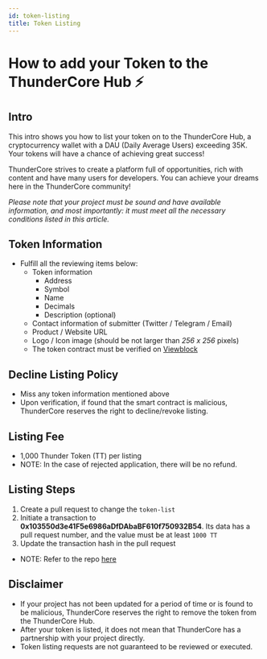 ```yaml
---
id: token-listing
title: Token Listing
---
```

# How to add your Token to the ThunderCore Hub ⚡️


## Intro
This intro shows you how to list your token on to the ThunderCore Hub, a cryptocurrency wallet with a DAU (Daily Average Users) exceeding 35K. Your tokens will have a chance of achieving great success!

ThunderCore strives to create a platform full of opportunities, rich with content and have many users for developers. You can achieve your dreams here in the ThunderCore community! 

*Please note that your project must be sound and have available information, and most importantly: it must meet all the necessary conditions listed in this article.*

## Token Information
* Fulfill all the reviewing items below:
   * Token information 
      * Address 
      * Symbol 
      * Name 
      * Decimals 
      * Description (optional) 
   * Contact information of submitter (Twitter / Telegram / Email)
   * Product / Website URL
   * Logo / Icon image (should be not larger than *256 x 256* pixels) 
   * The token contract must be verified on [Viewblock](https://viewblock.io/thundercore)

## Decline Listing Policy
   * Miss any token information mentioned above
   * Upon verification, if found that the smart contract is malicious, ThunderCore reserves the right to decline/revoke listing.

## Listing Fee
   * 1,000 Thunder Token (TT) per listing 
   * NOTE: In the case of rejected application, there will be no refund.

## Listing Steps
   1. Create a pull request to change the `token-list`
   2. Initiate a transaction to **0x103550d3e41F5e6986aDfDAbaBF610f750932B54**. Its data has a pull request number, and the value must be at least `1000 TT`
   3. Update the transaction hash in the pull request
   * NOTE: Refer to the repo [here](https://github.com/thundercore/token-list)


## Disclaimer
   * If your project has not been updated for a period of time or is found to be malicious, ThunderCore reserves the right to remove the token from the ThunderCore Hub. 
   * After your token is listed, it does not mean that ThunderCore has a partnership with your project directly. 
   * Token listing requests are not guaranteed to be reviewed or executed.
   